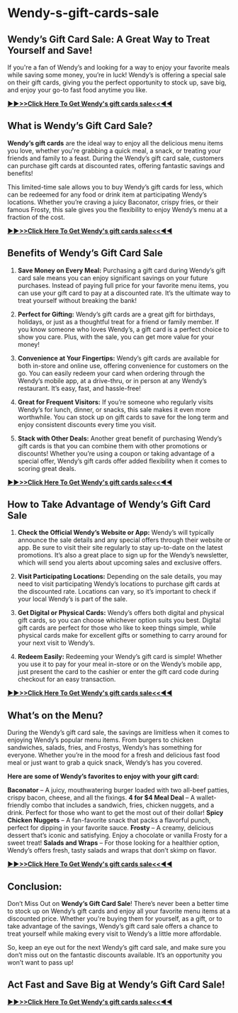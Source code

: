 # Wendy-s-gift-cards-sale
## Wendy’s Gift Card Sale: A Great Way to Treat Yourself and Save!

If you're a fan of Wendy’s and looking for a way to enjoy your favorite meals while saving some money, you’re in luck! Wendy’s is offering a special sale on their gift cards, giving you the perfect opportunity to stock up, save big, and enjoy your go-to fast food anytime you like.

**[▶️▶️>>Click Here To Get Wendy's gift cards sale<<◀️◀️](https://sky.tg24shop.com/wendys-sample-gift-card/)**

## What is Wendy’s Gift Card Sale?

**Wendy’s gift cards** are the ideal way to enjoy all the delicious menu items you love, whether you're grabbing a quick meal, a snack, or treating your friends and family to a feast. During the Wendy’s gift card sale, customers can purchase gift cards at discounted rates, offering fantastic savings and benefits!

This limited-time sale allows you to buy Wendy’s gift cards for less, which can be redeemed for any food or drink item at participating Wendy’s locations. Whether you’re craving a juicy Baconator, crispy fries, or their famous Frosty, this sale gives you the flexibility to enjoy Wendy’s menu at a fraction of the cost.

**[▶️▶️>>Click Here To Get Wendy's gift cards sale<<◀️◀️](https://sky.tg24shop.com/wendys-sample-gift-card/)**

## Benefits of Wendy’s Gift Card Sale

1. **Save Money on Every Meal:**
   Purchasing a gift card during Wendy’s gift card sale means you can enjoy significant savings on your future purchases. Instead of paying full price for your favorite menu items, you can use your gift card to pay at a discounted rate. It’s the ultimate way to treat yourself without breaking the bank!

2. **Perfect for Gifting:**
   Wendy’s gift cards are a great gift for birthdays, holidays, or just as a thoughtful treat for a friend or family member. If you know someone who loves Wendy’s, a gift card is a perfect choice to show you care. Plus, with the sale, you can get more value for your money!

3. **Convenience at Your Fingertips:**
   Wendy’s gift cards are available for both in-store and online use, offering convenience for customers on the go. You can easily redeem your card when ordering through the Wendy’s mobile app, at a drive-thru, or in person at any Wendy’s restaurant. It’s easy, fast, and hassle-free!

4. **Great for Frequent Visitors:**
   If you’re someone who regularly visits Wendy’s for lunch, dinner, or snacks, this sale makes it even more worthwhile. You can stock up on gift cards to save for the long term and enjoy consistent discounts every time you visit.

5. **Stack with Other Deals:**
   Another great benefit of purchasing Wendy’s gift cards is that you can combine them with other promotions or discounts! Whether you’re using a coupon or taking advantage of a special offer, Wendy’s gift cards offer added flexibility when it comes to scoring great deals.

**[▶️▶️>>Click Here To Get Wendy's gift cards sale<<◀️◀️](https://sky.tg24shop.com/wendys-sample-gift-card/)**

## How to Take Advantage of Wendy’s Gift Card Sale

1. **Check the Official Wendy’s Website or App:**
   Wendy’s will typically announce the sale details and any special offers through their website or app. Be sure to visit their site regularly to stay up-to-date on the latest promotions. It’s also a great place to sign up for the Wendy’s newsletter, which will send you alerts about upcoming sales and exclusive offers.

2. **Visit Participating Locations:**
   Depending on the sale details, you may need to visit participating Wendy’s locations to purchase gift cards at the discounted rate. Locations can vary, so it’s important to check if your local Wendy’s is part of the sale.

3. **Get Digital or Physical Cards:**
   Wendy’s offers both digital and physical gift cards, so you can choose whichever option suits you best. Digital gift cards are perfect for those who like to keep things simple, while physical cards make for excellent gifts or something to carry around for your next visit to Wendy’s.

4. **Redeem Easily:**
   Redeeming your Wendy’s gift card is simple! Whether you use it to pay for your meal in-store or on the Wendy’s mobile app, just present the card to the cashier or enter the gift card code during checkout for an easy transaction.

**[▶️▶️>>Click Here To Get Wendy's gift cards sale<<◀️◀️](https://sky.tg24shop.com/wendys-sample-gift-card/)**

## What’s on the Menu?

During the Wendy’s gift card sale, the savings are limitless when it comes to enjoying Wendy’s popular menu items. From burgers to chicken sandwiches, salads, fries, and Frostys, Wendy’s has something for everyone. Whether you’re in the mood for a fresh and delicious fast food meal or just want to grab a quick snack, Wendy’s has you covered.

**Here are some of Wendy’s favorites to enjoy with your gift card:**

 **Baconator** – A juicy, mouthwatering burger loaded with two all-beef patties, crispy bacon, cheese, and all the fixings.
  **4 for $4 Meal Deal** – A wallet-friendly combo that includes a sandwich, fries, chicken nuggets, and a drink. Perfect for those who want to get the most out of their dollar!
  **Spicy Chicken Nuggets** – A fan-favorite snack that packs a flavorful punch, perfect for dipping in your favorite sauce.
  **Frosty** – A creamy, delicious dessert that’s iconic and satisfying. Enjoy a chocolate or vanilla Frosty for a sweet treat!
  **Salads and Wraps** – For those looking for a healthier option, Wendy’s offers fresh, tasty salads and wraps that don’t skimp on flavor.

**[▶️▶️>>Click Here To Get Wendy's gift cards sale<<◀️◀️](https://sky.tg24shop.com/wendys-sample-gift-card/)**

## Conclusion:
Don’t Miss Out on **Wendy’s Gift Card Sale**!
There’s never been a better time to stock up on Wendy’s gift cards and enjoy all your favorite menu items at a discounted price. Whether you're buying them for yourself, as a gift, or to take advantage of the savings, Wendy’s gift card sale offers a chance to treat yourself while making every visit to Wendy’s a little more affordable. 

So, keep an eye out for the next Wendy’s gift card sale, and make sure you don’t miss out on the fantastic discounts available. It’s an opportunity you won’t want to pass up!

## Act Fast and Save Big at Wendy’s Gift Card Sale!

**[▶️▶️>>Click Here To Get Wendy's gift cards sale<<◀️◀️](https://sky.tg24shop.com/wendys-sample-gift-card/)**

